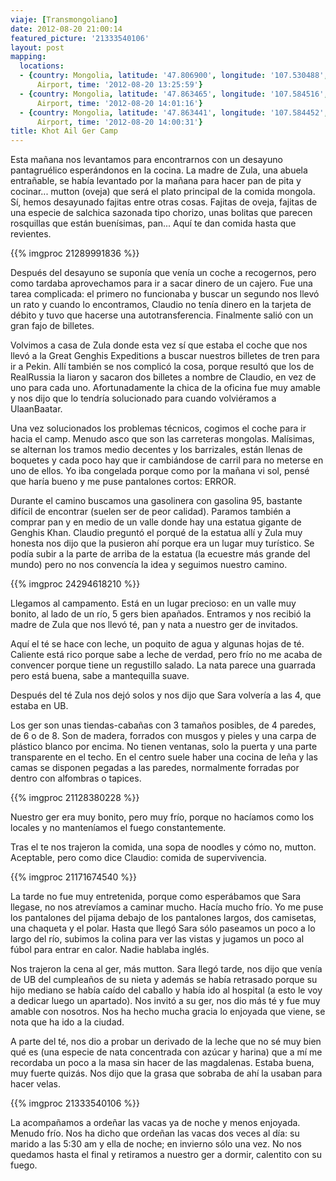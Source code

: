 ```yaml
---
viaje: [Transmongoliano]
date: 2012-08-20 21:00:14
featured_picture: '21333540106'
layout: post
mapping:
  locations:
  - {country: Mongolia, latitude: '47.806900', longitude: '107.530488', place: Nalayh
      Airport, time: '2012-08-20 13:25:59'}
  - {country: Mongolia, latitude: '47.863465', longitude: '107.584516', place: Nalayh
      Airport, time: '2012-08-20 14:01:16'}
  - {country: Mongolia, latitude: '47.863441', longitude: '107.584452', place: Nalayh
      Airport, time: '2012-08-20 14:00:31'}
title: Khot Ail Ger Camp
---
```

Esta mañana nos levantamos para encontrarnos con un desayuno pantagruélico esperándonos en la cocina. La madre de Zula, una abuela entrañable, se había levantado por la mañana para hacer pan de pita y cocinar... mutton (oveja) que será el plato principal de la comida mongola. Sí, hemos desayunado fajitas entre otras cosas. Fajitas de oveja, fajitas de una especie de salchica sazonada tipo chorizo, unas bolitas que parecen rosquillas que están buenísimas, pan... Aquí te dan comida hasta que revientes.

{{% imgproc 21289991836 %}}

Después del desayuno se suponía que venía un coche a recogernos, pero como tardaba aprovechamos para ir a sacar dinero de un cajero. Fue una tarea complicada: el primero no funcionaba y buscar un segundo nos llevó un rato y cuando lo encontramos, Claudio no tenía dinero en la tarjeta de débito y tuvo que hacerse una autotransferencia. Finalmente salió con un gran fajo de billetes.

Volvimos a casa de Zula donde esta vez sí que estaba el coche que nos llevó a la Great Genghis Expeditions a buscar nuestros billetes de tren para ir a Pekin. Allí también se nos complicó la cosa, porque resultó que los de RealRussia la liaron y sacaron dos billetes a nombre de Claudio, en vez de uno para cada uno. Afortunadamente la chica de la oficina fue muy amable y nos dijo que lo tendría solucionado para cuando volviéramos a UlaanBaatar.

Una vez solucionados los problemas técnicos, cogimos el coche para ir hacia el camp. Menudo asco que son las carreteras mongolas. Malísimas, se alternan los tramos medio decentes y los barrizales, están llenas de boquetes y cada poco hay que ir cambiándose de carril para no meterse en uno de ellos. Yo iba congelada porque como por la mañana vi sol, pensé que haría bueno y me puse pantalones cortos: ERROR.

Durante el camino buscamos una gasolinera con gasolina 95, bastante difícil de encontrar (suelen ser de peor calidad). Paramos también a comprar pan y en medio de un valle donde hay una estatua gigante de Genghis Khan. Claudio preguntó el porqué de la estatua allí y Zula muy honesta nos dijo que la pusieron ahí porque era un lugar muy turístico. Se podía subir a la parte de arriba de la estatua (la ecuestre más grande del mundo) pero no nos convencía la idea y seguimos nuestro camino.

{{% imgproc 24294618210 %}}

Llegamos al campamento. Está en un lugar precioso: en un valle muy bonito, al lado de un río, 5 gers bien apañados. Entramos y nos recibió la madre de Zula que nos llevó té, pan y nata a nuestro ger de invitados.

Aquí el té se hace con leche, un poquito de agua y algunas hojas de té. Caliente está rico porque sabe a leche de verdad, pero frío no me acaba de convencer porque tiene un regustillo salado. La nata parece una guarrada pero está buena, sabe a mantequilla suave.

Después del té Zula nos dejó solos y nos dijo que Sara volvería a las 4, que estaba en UB.

Los ger son unas tiendas-cabañas con 3 tamaños posibles, de 4 paredes, de 6 o de 8. Son de madera, forrados con musgos y pieles y una carpa de plástico blanco por encima. No tienen ventanas, solo la puerta y una parte transparente en el techo. En el centro suele haber una cocina de leña y las camas se disponen pegadas a las paredes, normalmente forradas por dentro con alfombras o tapices.

{{% imgproc 21128380228 %}}

Nuestro ger era muy bonito, pero muy frío, porque no hacíamos como los locales y no manteníamos el fuego constantemente.

Tras el te nos trajeron la comida, una sopa de noodles y cómo no, mutton. Aceptable, pero como dice Claudio: comida de supervivencia.

{{% imgproc 21171674540 %}}

La tarde no fue muy entretenida, porque como esperábamos que Sara llegase, no nos atrevíamos a caminar mucho. Hacía mucho frío. Yo me puse los pantalones del pijama debajo de los pantalones largos, dos camisetas, una chaqueta y el polar. Hasta que llegó Sara sólo paseamos un poco a lo largo del río, subimos la colina para ver las vistas y jugamos un poco al fúbol para entrar en calor. Nadie hablaba inglés.

Nos trajeron la cena al ger, más mutton. Sara llegó tarde, nos dijo que venía de UB del cumpleaños de su nieta y además se había retrasado porque su hijo mediano se había caído del caballo y había ido al hospital (a esto le voy a dedicar luego un apartado). Nos invitó a su ger, nos dio más té y fue muy amable con nosotros. Nos ha hecho mucha gracia lo enjoyada que viene, se nota que ha ido a la ciudad.

A parte del té, nos dio a probar un derivado de la leche que no sé muy bien qué es (una especie de nata concentrada con azúcar y harina) que a mí me recordaba un poco a la masa sin hacer de las magdalenas. Estaba buena, muy fuerte quizás. Nos dijo que la grasa que sobraba de ahí la usaban para hacer velas.

{{% imgproc 21333540106 %}}

La acompañamos a ordeñar las vacas ya de noche y menos enjoyada. Menudo frío. Nos ha dicho que ordeñan las vacas dos veces al día: su marido a las 5:30 am y ella de noche; en invierno sólo una vez. No nos quedamos hasta el final y retiramos a nuestro ger a dormir, calentito con su fuego.